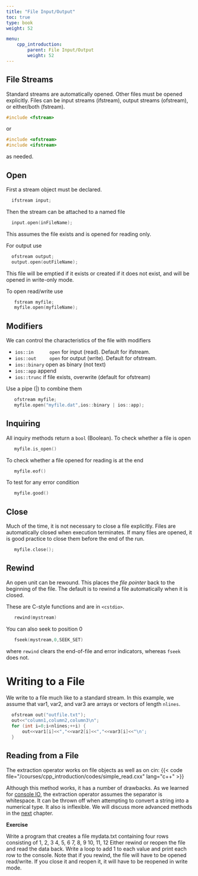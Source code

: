 ```yaml
---
title: "File Input/Output"
toc: true
type: book
weight: 52

menu:
    cpp_introduction:
        parent: File Input/Output
        weight: 52
---
```



## File Streams

Standard streams are automatically opened.  Other files must be opened explicitly.
Files can be input streams (ifstream), output streams (ofstream), or either/both (fstream).
```c++
#include <fstream>
```
or
```c++
#include <ofstream>
#include <ifstream>
```
as needed.

## Open

First a stream object must be declared.
```c++
  ifstream input;
```
Then the stream can be attached to a named file
```c++
  input.open(inFileName);
```
This assumes the file exists and is opened for reading only.

For output use
```c++
  ofstream output;
  output.open(outFileName);
```
This file will be emptied if it exists or created if it does not exist, and will be opened in write-only mode.

To open read/write use
```c++
   fstream myfile;
   myfile.open(myfileName);
```

## Modifiers

We can control the characteristics of the file with modifiers

* `ios::in      open` for input (read). Default for ifstream.
* `ios::out     open` for output (write). Default for ofstream.
* `ios::binary` open as binary (not text)
* `ios::app`    append
* `ios::trunc`  if file exists, overwrite (default for ofstream)

Use a pipe (|) to combine them
```c++
   ofstream myfile;
   myfile.open("myfile.dat",ios::binary | ios::app);
```

## Inquiring

All inquiry methods return a `bool` (Boolean).  To check whether a file is open
```c++
   myfile.is_open()
```
To check whether a file opened for reading is at the end
```c++
   myfile.eof()
```

To test for any error condition
```c++
   myfile.good()
```

## Close

Much of the time, it is not necessary to close a file explicitly.  Files are automatically closed when execution terminates.
If many files are opened, it is good practice to close them before the end of the run.
```c++
   myfile.close();
```

## Rewind

An open unit can be rewound.  This places the _file pointer_ back to the beginning of the file.
The default is to rewind a file automatically when it is closed.

These are C-style functions and are in `<cstdio>`.
```c++
   rewind(mystream)
```
You can also seek to position 0
```c++
   fseek(mystream,0,SEEK_SET)
```
where `rewind` clears the end-of-file and error indicators, whereas `fseek` does not.

# Writing to a File

We write to a file much like to a standard stream.  In this example, we assume that var1, var2, and var3 are arrays or vectors of length `nlines`.
```c++
  ofstream out("outfile.txt");
  out<<"column1,column2,column3\n";
  for (int i=0;i<nlines;++i) {
      out<<var1[i]<<","<<var2[i]<<","<<var3[i]<<"\n';
  }
```

## Reading from a File

The extraction operator works on file objects as well as on cin:
{{< code file="/courses/cpp_introduction/codes/simple_read.cxx" lang="c++" >}}

Although this method works, it has a number of drawbacks.  As we learned for [console IO](/courses/cpp_introduction/console_io), the extraction operator assumes the separator is whitespace. It can be thrown off when attempting to convert a string into a numerical type.  It also is inflexible. We will discuss more advanced methods in the [next](/courses/cpp_introduction/advanced_io) chapter.

**Exercise**

Write a program that creates a file mydata.txt containing four rows consisting of
1, 2, 3
4, 5, 6
7, 8, 9
10, 11, 12
Either rewind or reopen the file and read the data back.  Write a loop to add 1 to each value and print each row to the console.  Note that if you rewind, the file will have to be opened read/write.  If you close it and reopen it, it will have to be reopened in write mode.
